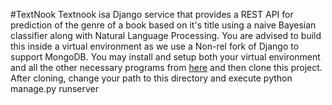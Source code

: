 #TextNook
Textnook isa Django service that provides a REST API for prediction of the genre of a book based on it's title using a naive Bayesian classifier along with Natural Language Processing.
You are advised to build this inside a virtual environment as we use a Non-rel fork of Django to support MongoDB.
You may install and setup both your virtual environment and all the other necessary programs from [here](http://django-mongodb-engine.readthedocs.org/en/latest/topics/setup.html) and then clone this project.
After cloning, change your path to this directory and execute
python manage.py runserver


